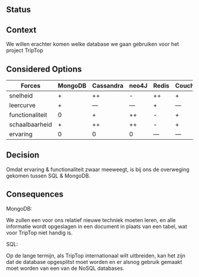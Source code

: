 ## Status

## Context

We willen erachter komen welke database we gaan gebruiken voor het project TripTop

## Considered Options

| Forces | MongoDB | Cassandra | neo4J | Redis | Couchbase | SQL |
| --- | --- | --- | --- | --- | --- | --- |
| snelheid | + | ++ | - | ++ | + | - |
| leercurve | + | — | — | + | — | ++ |
| functionaliteit | 0 | + | ++ | - | + | ++ |
| schaalbaarheid | + | ++ | ++ | - | + | - |
| ervaring | 0 | 0 | 0 | — | — | ++ |

## Decision

Omdat ervaring & functionaliteit zwaar meeweegt, is bij ons de overweging gekomen tussen SQL & MongoDB.

## Consequences

MongoDB:

We zullen een voor ons relatief nieuwe techniek moeten leren, en alle informatie wordt opgeslagen in een document in plaats van een tabel, wat voor TripTop niet handig is.

SQL:

Op de lange termijn, als TripTop internationaal wilt uitbreiden, kan het zijn dat de database opgesplitst moet worden en er alsnog gebruik gemaakt moet worden van een van de NoSQL databases.